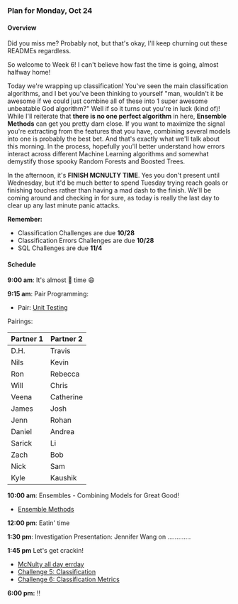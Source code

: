 ### Plan for Monday, Oct 24

#### Overview
Did you miss me?  Probably not, but that's okay, I'll keep churning out these READMEs regardless.

So welcome to Week 6!  I can't believe how fast the time is going, almost halfway home!

Today we're wrapping up classification!  You've seen the main classification algorithms, and I bet you've been thinking to yourself "man, wouldn't it be awesome if we could just combine all of these into 1 super awesome unbeatable God algorithm?"  Well if so it turns out you're in luck (kind of)!  While I'll reiterate that **there is no one perfect algorithm** in here, **Ensemble Methods** can get you pretty darn close.  If you want to maximize the signal you're extracting from the features that you have, combining several models into one is probably the best bet.  And that's exactly what we'll talk about this morning.  In the process, hopefully you'll better understand how errors interact across different Machine Learning algorithms and somewhat demystify those spooky Random Forests and Boosted Trees.

In the afternoon, it's **FINISH MCNULTY TIME**.  Yes you don't present until Wednesday, but it'd be much better to spend Tuesday trying reach goals or finishing touches rather than having a mad dash to the finish.  We'll be coming around and checking in for sure, as today is really the last day to clear up any last minute panic attacks.

**Remember:**
* Classification Challenges are due **10/28**
* Classification Errors Challenges are due **10/28**
* SQL Challenges are due **11/4**

#### Schedule

**9:00 am**: It's almost :basketball: time :smile:

**9:15 am**: Pair Programming:
  * Pair: [Unit Testing](pair-unittesting.md)

Pairings:  

| Partner 1 | Partner 2 |
|------|-----|
| D.H. | Travis |
| Nils | Kevin |
| Ron | Rebecca |
| Will | Chris |
| Veena | Catherine |
| James | Josh |
| Jenn | Rohan |
| Daniel | Andrea |
| Sarick | Li |
| Zach | Bob |
| Nick | Sam |
| Kyle | Kaushik |

**10:00 am**: Ensembles - Combining Models for Great Good!
* [Ensemble Methods](Ensemble_Methods.ipynb)

**12:00 pm**: Eatin' time

**1:30 pm**: Investigation Presentation: Jennifer Wang on .............

**1:45 pm** Let's get crackin!
* [McNulty all day errday](/projects/03-mcnulty)
* [Challenge 5: Classification](/challenges/05-classification)
* [Challenge 6: Classification Metrics](/challenges/06-classification_metrics)

**6:00 pm:** !!
